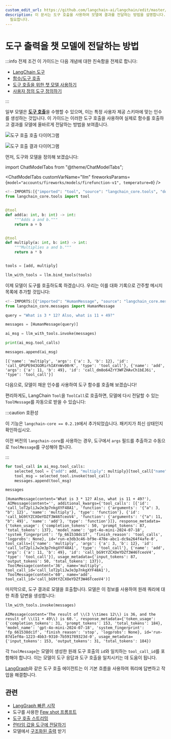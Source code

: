 ```yaml
---
custom_edit_url: https://github.com/langchain-ai/langchain/edit/master/docs/docs/how_to/tool_results_pass_to_model.ipynb
description: 이 문서는 도구 호출을 사용하여 모델에 결과를 전달하는 방법을 설명합니다. LangChain 도구 및 모델 정의에 대한 이해가
  필요합니다.
---
```


# 도구 출력을 챗 모델에 전달하는 방법

:::info 전제 조건
이 가이드는 다음 개념에 대한 친숙함을 전제로 합니다:

- [LangChain 도구](/docs/concepts/#tools)
- [함수/도구 호출](/docs/concepts/#functiontool-calling)
- [도구 호출을 위한 챗 모델 사용하기](/docs/how_to/tool_calling)
- [사용자 정의 도구 정의하기](/docs/how_to/custom_tools/)

:::

일부 모델은 [**도구 호출**](/docs/concepts/#functiontool-calling)을 수행할 수 있으며, 이는 특정 사용자 제공 스키마에 맞는 인수를 생성하는 것입니다. 이 가이드는 이러한 도구 호출을 사용하여 실제로 함수를 호출하고 결과를 모델에 올바르게 전달하는 방법을 보여줍니다.

![도구 호출 호출 다이어그램](/img/tool_invocation.png)

![도구 호출 결과 다이어그램](/img/tool_results.png)

먼저, 도구와 모델을 정의해 보겠습니다:

import ChatModelTabs from "@theme/ChatModelTabs";

<ChatModelTabs
customVarName="llm"
fireworksParams={`model="accounts/fireworks/models/firefunction-v1", temperature=0`}
/>

```python
<!--IMPORTS:[{"imported": "tool", "source": "langchain_core.tools", "docs": "https://api.python.langchain.com/en/latest/tools/langchain_core.tools.convert.tool.html", "title": "How to pass tool outputs to chat models"}]-->
from langchain_core.tools import tool


@tool
def add(a: int, b: int) -> int:
    """Adds a and b."""
    return a + b


@tool
def multiply(a: int, b: int) -> int:
    """Multiplies a and b."""
    return a * b


tools = [add, multiply]

llm_with_tools = llm.bind_tools(tools)
```


이제 모델이 도구를 호출하도록 하겠습니다. 우리는 이를 대화 기록으로 간주할 메시지 목록에 추가할 것입니다:

```python
<!--IMPORTS:[{"imported": "HumanMessage", "source": "langchain_core.messages", "docs": "https://api.python.langchain.com/en/latest/messages/langchain_core.messages.human.HumanMessage.html", "title": "How to pass tool outputs to chat models"}]-->
from langchain_core.messages import HumanMessage

query = "What is 3 * 12? Also, what is 11 + 49?"

messages = [HumanMessage(query)]

ai_msg = llm_with_tools.invoke(messages)

print(ai_msg.tool_calls)

messages.append(ai_msg)
```

```output
[{'name': 'multiply', 'args': {'a': 3, 'b': 12}, 'id': 'call_GPGPE943GORirhIAYnWv00rK', 'type': 'tool_call'}, {'name': 'add', 'args': {'a': 11, 'b': 49}, 'id': 'call_dm8o64ZrY3WFZHAvCh1bEJ6i', 'type': 'tool_call'}]
```

다음으로, 모델이 채운 인수를 사용하여 도구 함수를 호출해 보겠습니다!

편리하게도, LangChain `Tool`을 `ToolCall`로 호출하면, 모델에 다시 전달할 수 있는 `ToolMessage`를 자동으로 받을 수 있습니다:

:::caution 호환성

이 기능은 `langchain-core == 0.2.19`에서 추가되었습니다. 패키지가 최신 상태인지 확인하십시오.

이전 버전의 `langchain-core`를 사용하는 경우, 도구에서 `args` 필드를 추출하고 수동으로 `ToolMessage`를 구성해야 합니다.

:::

```python
for tool_call in ai_msg.tool_calls:
    selected_tool = {"add": add, "multiply": multiply}[tool_call["name"].lower()]
    tool_msg = selected_tool.invoke(tool_call)
    messages.append(tool_msg)

messages
```


```output
[HumanMessage(content='What is 3 * 12? Also, what is 11 + 49?'),
 AIMessage(content='', additional_kwargs={'tool_calls': [{'id': 'call_loT2pliJwJe3p7nkgXYF48A1', 'function': {'arguments': '{"a": 3, "b": 12}', 'name': 'multiply'}, 'type': 'function'}, {'id': 'call_bG9tYZCXOeYDZf3W46TceoV4', 'function': {'arguments': '{"a": 11, "b": 49}', 'name': 'add'}, 'type': 'function'}]}, response_metadata={'token_usage': {'completion_tokens': 50, 'prompt_tokens': 87, 'total_tokens': 137}, 'model_name': 'gpt-4o-mini-2024-07-18', 'system_fingerprint': 'fp_661538dc1f', 'finish_reason': 'tool_calls', 'logprobs': None}, id='run-e3db3c46-bf9e-478e-abc1-dc9a264f4afe-0', tool_calls=[{'name': 'multiply', 'args': {'a': 3, 'b': 12}, 'id': 'call_loT2pliJwJe3p7nkgXYF48A1', 'type': 'tool_call'}, {'name': 'add', 'args': {'a': 11, 'b': 49}, 'id': 'call_bG9tYZCXOeYDZf3W46TceoV4', 'type': 'tool_call'}], usage_metadata={'input_tokens': 87, 'output_tokens': 50, 'total_tokens': 137}),
 ToolMessage(content='36', name='multiply', tool_call_id='call_loT2pliJwJe3p7nkgXYF48A1'),
 ToolMessage(content='60', name='add', tool_call_id='call_bG9tYZCXOeYDZf3W46TceoV4')]
```


마지막으로, 도구 결과로 모델을 호출합니다. 모델은 이 정보를 사용하여 원래 쿼리에 대한 최종 답변을 생성합니다:

```python
llm_with_tools.invoke(messages)
```


```output
AIMessage(content='The result of \\(3 \\times 12\\) is 36, and the result of \\(11 + 49\\) is 60.', response_metadata={'token_usage': {'completion_tokens': 31, 'prompt_tokens': 153, 'total_tokens': 184}, 'model_name': 'gpt-4o-mini-2024-07-18', 'system_fingerprint': 'fp_661538dc1f', 'finish_reason': 'stop', 'logprobs': None}, id='run-87d1ef0a-1223-4bb3-9310-7b591789323d-0', usage_metadata={'input_tokens': 153, 'output_tokens': 31, 'total_tokens': 184})
```


각 `ToolMessage`는 모델이 생성한 원래 도구 호출의 `id`와 일치하는 `tool_call_id`를 포함해야 합니다. 이는 모델이 도구 응답과 도구 호출을 일치시키는 데 도움이 됩니다.

[LangGraph](https://langchain-ai.github.io/langgraph/tutorials/introduction/)와 같은 도구 호출 에이전트는 이 기본 흐름을 사용하여 쿼리에 답변하고 작업을 해결합니다.

## 관련

- [LangGraph 빠른 시작](https://langchain-ai.github.io/langgraph/tutorials/introduction/)
- 도구를 사용한 [Few shot 프롬프트](/docs/how_to/tools_few_shot/)
- [도구 호출 스트리밍](/docs/how_to/tool_streaming/)
- [런타임 값을 도구에 전달하기](/docs/how_to/tool_runtime)
- 모델에서 [구조화된 출력](/docs/how_to/structured_output/) 받기